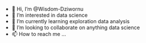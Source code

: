 - 👋 Hi, I’m @Wisdom-Dziwornu
- 👀 I’m interested in data science 
- 🌱 I’m currently learning exploration data analysis 
- 💞️ I’m looking to collaborate on anything data science 
- 📫 How to reach me ...

<!---
Wisdom-Dziwornu/Wisdom-Dziwornu is a ✨ special ✨ repository because its `README.md` (this file) appears on your GitHub profile.
You can click the Preview link to take a look at your changes.
--->
